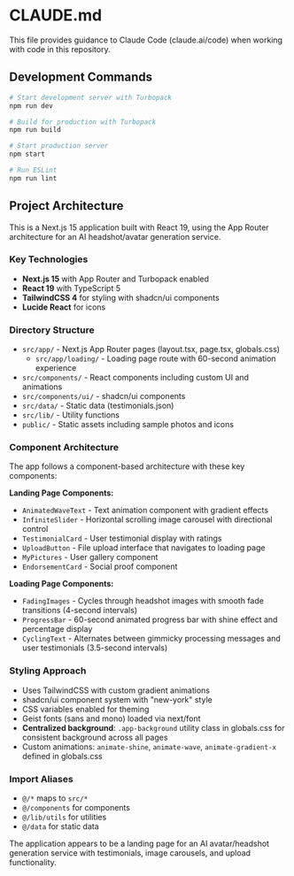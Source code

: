# CLAUDE.md

This file provides guidance to Claude Code (claude.ai/code) when working with code in this repository.

## Development Commands

```bash
# Start development server with Turbopack
npm run dev

# Build for production with Turbopack
npm run build

# Start production server
npm start

# Run ESLint
npm run lint
```

## Project Architecture

This is a Next.js 15 application built with React 19, using the App Router architecture for an AI headshot/avatar generation service.

### Key Technologies
- **Next.js 15** with App Router and Turbopack enabled
- **React 19** with TypeScript 5
- **TailwindCSS 4** for styling with shadcn/ui components
- **Lucide React** for icons

### Directory Structure
- `src/app/` - Next.js App Router pages (layout.tsx, page.tsx, globals.css)
  - `src/app/loading/` - Loading page route with 60-second animation experience
- `src/components/` - React components including custom UI and animations
- `src/components/ui/` - shadcn/ui components
- `src/data/` - Static data (testimonials.json)
- `src/lib/` - Utility functions
- `public/` - Static assets including sample photos and icons

### Component Architecture
The app follows a component-based architecture with these key components:

**Landing Page Components:**
- `AnimatedWaveText` - Text animation component with gradient effects
- `InfiniteSlider` - Horizontal scrolling image carousel with directional control
- `TestimonialCard` - User testimonial display with ratings
- `UploadButton` - File upload interface that navigates to loading page
- `MyPictures` - User gallery component
- `EndorsementCard` - Social proof component

**Loading Page Components:**
- `FadingImages` - Cycles through headshot images with smooth fade transitions (4-second intervals)
- `ProgressBar` - 60-second animated progress bar with shine effect and percentage display
- `CyclingText` - Alternates between gimmicky processing messages and user testimonials (3.5-second intervals)

### Styling Approach
- Uses TailwindCSS with custom gradient animations
- shadcn/ui component system with "new-york" style
- CSS variables enabled for theming
- Geist fonts (sans and mono) loaded via next/font
- **Centralized background**: `.app-background` utility class in globals.css for consistent background across all pages
- Custom animations: `animate-shine`, `animate-wave`, `animate-gradient-x` defined in globals.css

### Import Aliases
- `@/*` maps to `src/*`
- `@/components` for components
- `@/lib/utils` for utilities
- `@/data` for static data

The application appears to be a landing page for an AI avatar/headshot generation service with testimonials, image carousels, and upload functionality.